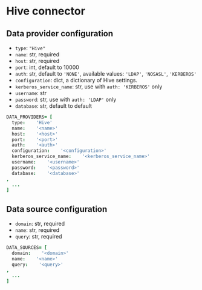 # Hive connector

## Data provider configuration

* `type`: `"Hive"`
* `name`: str, required
* `host`: str, required
* `port`: int, default to 10000
* `auth`: str, default to `'NONE'`, available values: `'LDAP'`, `'NOSASL'`, `'KERBEROS'`
* `configuration`: dict, a dictionary of Hive settings.
* `kerberos_service_name`: str, use with `auth: 'KERBEROS'` only
* `username`: str
* `password`: str, use with `auth: 'LDAP'` only
* `database`: str, default to default

```coffee
DATA_PROVIDERS= [
  type:    'Hive'
  name:    '<name>'
  host:    '<host>'
  port:    '<port>'
  auth:    '<auth>'
  configuration:    '<configuration>'
  kerberos_service_name:    '<kerberos_service_name>'
  username:    '<username>'
  password:    '<password>'
  database:    '<database>'
,
  ...
]
```


## Data source configuration

* `domain`: str, required
* `name`: str, required
* `query`: str, required

```coffee
DATA_SOURCES= [
  domain:    '<domain>'
  name:    '<name>'
  query:    '<query>'
,
  ...
]
```
